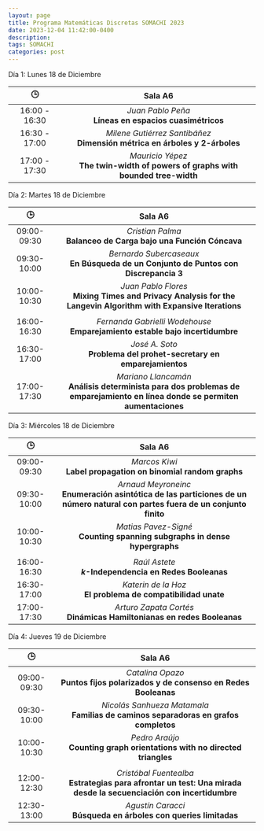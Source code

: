 ```yaml
---
layout: page
title: Programa Matemáticas Discretas SOMACHI 2023
date: 2023-12-04 11:42:00-0400
description: 
tags: SOMACHI
categories: post
---
```


Día 1:  Lunes 18 de Diciembre

| 🕒 | Sala A6 |
|:-:|:-:|
| 16:00 - 16:30 | *Juan Pablo Peña* <br> **Líneas en espacios cuasimétricos** |
| 16:30 - 17:00 | *Milene Gutiérrez Santibáñez* <br> **Dimensión métrica en árboles y 2-árboles** |
| 17:00 - 17:30 | *Mauricio Yépez* <br> **The twin-width of powers of graphs with bounded tree-width** |

Día 2:  Martes 18 de Diciembre

| 🕒 |  Sala A6 |
|:-:|:-:|
| 09:00-09:30  | *Cristian Palma* <br> **Balanceo de Carga bajo una Función Cóncava** |
| 09:30-10:00  | *Bernardo Subercaseaux* <br> **En Búsqueda de un Conjunto de Puntos con Discrepancia 3** |
| 10:00-10:30  | *Juan Pablo Flores* <br> **Mixing Times and Privacy Analysis for the Langevin Algorithm with Expansive Iterations** |
| | |
| 16:00-16:30  | *Fernanda Gabrielli Wodehouse* <br> **Emparejamiento estable bajo incertidumbre** |
| 16:30-17:00  | *José A. Soto* <br> **Problema del prohet-secretary en emparejamientos** |
| 17:00-17:30  | *Mariano Llancamán* <br> **Análisis determinista para dos problemas de emparejamiento en línea donde se permiten aumentaciones** |

Día 3:  Miércoles 18 de Diciembre

| 🕒 | Sala A6 |
|:-:|:-:|
| 09:00-09:30  | *Marcos Kiwi* <br> **Label propagation on binomial random graphs** |
| 09:30-10:00  | *Arnaud Meyroneinc* <br> **Enumeración asintótica de las particiones de un número natural con partes fuera de un conjunto finito** |
| 10:00-10:30  | *Matias Pavez-Signé* <br> **Counting spanning subgraphs in dense hypergraphs** |
| | |
| 16:00-16:30  | *Raúl Astete* <br> **$k$-Independencia en Redes Booleanas** |
| 16:30-17:00  | *Katerin de la Hoz* <br> **El problema de compatibilidad unate** |
| 17:00-17:30  | *Arturo Zapata Cortés* <br> **Dinámicas Hamiltonianas en redes Booleanas** |

Día 4: Jueves 19 de Diciembre

| 🕒 | Sala A6 |
|:-:|:-:|
| 09:00-09:30  | *Catalina Opazo* <br> **Puntos fijos polarizados y de consenso en Redes Booleanas** |
| 09:30-10:00  | *Nicolás Sanhueza Matamala* <br> **Familias de caminos separadoras en grafos completos** |
| 10:00-10:30  | *Pedro Araújo* <br> **Counting graph orientations with no directed triangles** |
| | |
| 12:00-12:30  | *Cristóbal Fuentealba* <br> **Estrategias para afrontar un test: Una mirada desde la secuenciación con incertidumbre** |
| 12:30-13:00  | *Agustín Caracci* <br> **Búsqueda en árboles con queries limitadas** |

